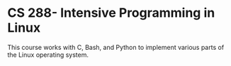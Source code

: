 # CS 288- Intensive Programming in Linux

This course works with C, Bash, and Python to implement various parts of the Linux operating system.

